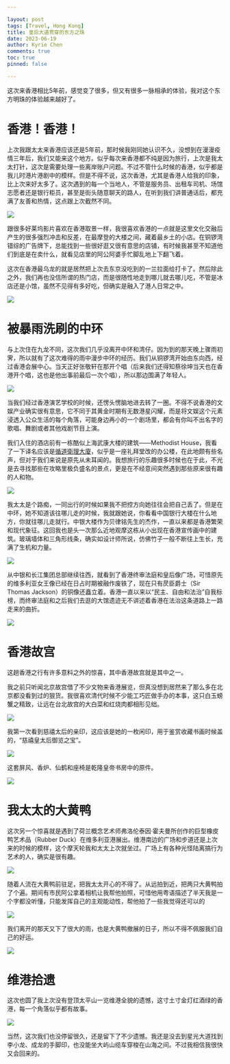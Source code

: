 ```yaml
---

layout: post
tags: [Travel, Hong Kong]
title: 皇后大道贯穿的东方之珠
date: 2023-06-19
author: Kyrie Chen
comments: true
toc: true
pinned: false

---
```


这次来香港相比5年前，感觉变了很多，但又有很多一脉相承的体验，我对这个东方明珠的体验越来越好了。

# 香港！香港！

上次我跟太太来香港应该还是5年前，那时候我刚同她认识不久，没想到在漫漫疫情三年后，我们又能来这个地方。似乎每次来香港都不纯是因为旅行，上次是我太太打针，这次是需要处理一些离岸账户问题。不过不管什么时候的香港，似乎都是我儿时港片港剧中的模样。但是不得不说，这次香港，尤其是香港人给我的印象，比上次来好太多了。这次遇到的每一个当地人，不管是服务员、出租车司机、场馆志愿者还是银行柜员，甚至是街头随意聊天的路人，在听到我们讲普通话后，都充满了友善和热情，这点跟上次截然不同。

![](https://raw.githubusercontent.com/kakack/kakack.github.io/master/_images/hk202301.jpg)

跟很多好莱坞影片喜欢在香港取景一样，我很喜欢香港的一点就是这里文化交融后产生的很多强烈冲击和反差，在最摩登的大楼之间，藏着最乡土的小店。在铜锣湾错综的广告牌下，总能找到一些很好逛又很有意思的店铺，有时候我甚至不知道他们到底是在卖什么，就看见店里的阿公阿婆手忙脚乱地上下翻飞着。

这次在香港最乌龙的就是居然把上次去东京没吃到的一兰拉面给打卡了。然后除此之外，我们再也没信所谓的热门店，而是很随性地走到哪儿就去哪儿吃，不管是冰店还是小馆，虽然不见得有多好吃，但确实是融入了港人日常之中。

![](https://raw.githubusercontent.com/kakack/kakack.github.io/master/_images/hk202302.jpg)


# 被暴雨洗刷的中环

与上次住在九龙不同，这次我们几乎没离开中环和湾仔。因为到的那天晚上骤雨初霁，所以就有了这次难得的雨中漫步中环的经历。我们从铜锣湾开始由东向西，经过香港会展中心。当天正好张敬轩在那开个唱（后来我们还得知蔡徐坤当天也在香港开个唱，这也是他出事前最后一次个唱），所以那边围满了年轻人。

![](https://raw.githubusercontent.com/kakack/kakack.github.io/master/_images/hk202311.jpg)

当我们经过香港演艺学校的时候，还愣头愣脑地进去转了一圈。不得不说香港的文娱产业确实很有意思，它不同于其黄金时期有无数港星闪耀，而是将文娱这个元素浸透入公众生活的每个角落，可能身边再小的一个剧场里，都会有你叫不出名字的歌唱、舞剧或者其他戏剧节目上演。

我们入住的酒店前有一栋酷似上海武康大楼的建筑——Methodist House，我看了一下译名应该是[循道衛理大廈](https://www.oneday.com.hk/en_US/buildings/methodist-house/)，似乎是一座礼拜堂改的办公楼，在此地颇有些名声，但对于我们来说是原先从未耳闻的。我想旅行的乐趣很多时候也在于此，不光是去寻找那些在攻略里极负盛名的景点，更是在不经意间突然遇到那些原来很有趣的人和物。

![](https://raw.githubusercontent.com/kakack/kakack.github.io/master/_images/hk202312.jpg)

我太太是个路痴，一同出行的时候如果我不把控方向她往往会把自己丢了。但是在中环，她不知道该往哪儿走的时候，我就跟她说，你看看中国银行大楼在什么地方，你就往哪儿走就行。中银大楼作为贝律铭先生的杰作，一直以来都是香港繁荣和现代象征。这回我也是头一次那么近地观摩这栋从小出现在香港宣传画中的建筑。玻璃墙体和三角形线条，确实如设计师所说，仿佛竹子一般不断往上生长，充满了生机和力量。

![](https://raw.githubusercontent.com/kakack/kakack.github.io/master/_images/hk202313.jpg)

从中银和长江集团总部继续往西，就看到了香港终审法庭和皇后像广场，可惜原先的维多利亚女王像已经在日占时期被融作废铁了，现在只有昃臣爵士（Sir Thomas Jackson）的铜像还矗立着。香港一直以来以“民主、自由和法治”自我标榜，而终审法庭和之后我们去逛的大馆遗迹无不讲述着香港在法治这条道路上一路走来的曲折。

![](https://raw.githubusercontent.com/kakack/kakack.github.io/master/_images/hk202303.jpg)

# 香港故宫

这趟香港之行有许多意料之外的惊喜，其中香港故宫就是其中之一。

我之前只听闻北京故宫借了不少文物来香港展览，但真没想到居然来了那么多在北京都没看到过的狠货。我很喜欢清代时候不少能工巧匠做手办的本事，这只白玉螃蟹之精致，让远在台北故宫的大白菜和红烧肉都相形见绌。

![](https://raw.githubusercontent.com/kakack/kakack.github.io/master/_images/hk202305.jpg)

我第一次看到慈禧太后的亲印，这应该是她的一枚闲印，用于鉴赏收藏书画时候盖的，“慈禧皇太后御览之宝”。

![](https://raw.githubusercontent.com/kakack/kakack.github.io/master/_images/hk202306.jpg)

这套屏风、香炉、仙鹤和座椅是乾隆皇帝书房中的原件。

![](https://raw.githubusercontent.com/kakack/kakack.github.io/master/_images/hk202307.jpg)

# 我太太的大黄鸭

这次另一个惊喜就是遇到了荷兰概念艺术师弗洛伦泰因·霍夫曼所创作的巨型橡皮鸭艺术品（Rubber Duck）在维多利亚港展出。维港南边的广场和步道还是上次来的时候的模样，这个摩天轮我和太太上次就坐过。广场上有各种光怪陆离搞行为艺术的人，确实是很有趣。

![](https://raw.githubusercontent.com/kakack/kakack.github.io/master/_images/hk202310.jpg)

随着人流在大黄鸭前驻足，把我太太开心的不得了。从远拍到近，把两只大黄鸭拍了个遍。期间有市民阿公拿着相机让我帮他拍照，可惜他用粤语描述了半天我是一个字都没听懂，只能发挥自己的主观能动性，帮他拍了一些我觉得还可以的

![](https://raw.githubusercontent.com/kakack/kakack.github.io/master/_images/hk202309.jpg)

我们离开的那天又下了很大的雨，也是大黄鸭撤展的日子，所以不得不佩服我们自己的好运。

![](https://raw.githubusercontent.com/kakack/kakack.github.io/master/_images/hk202308.jpg)


# 维港拾遗

这次也圆了我上次没有登顶太平山一览维港全貌的遗憾，这寸土寸金灯红酒绿的香港，每一个角落似乎都有故事。

![](https://raw.githubusercontent.com/kakack/kakack.github.io/master/_images/hk202304.jpg)

当然，这次我们也没停留很久，还是留下了不少遗憾。我还是没去到星光大道找到李小龙、成龙的手脚印，也没能坐大屿山缆车穿梭在山海之间。不过我相信我很快又会回来的。